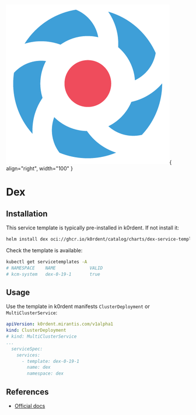 ![logo](https://raw.githubusercontent.com/dexidp/website/9ac240c84d3e34766814cd9ece76710cf075ba23/static/favicons/favicon.png){ align="right", width="100" }
# Dex

## Installation
This service template is typically pre-installed in k0rdent. If not
install it:
~~~bash
helm install dex oci://ghcr.io/k0rdent/catalog/charts/dex-service-template
~~~

Check the template is available:
~~~bash
kubectl get servicetemplates -A
# NAMESPACE    NAME             VALID
# kcm-system   dex-0-19-1       true
~~~

## Usage
Use the template in k0rdent manifests `ClusterDeployment` or `MultiClusterService`:
~~~yaml
apiVersion: k0rdent.mirantis.com/v1alpha1
kind: ClusterDeployment
# kind: MultiClusterService
...
  serviceSpec:
    services:
      - template: dex-0-19-1
        name: dex
        namespace: dex
~~~

## References
- [Official docs](https://dexidp.io/docs/)
